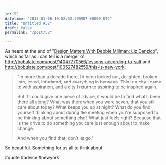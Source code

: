 ```yaml
---

id: 52
datetime: "2015-01-06 10:58:52.705907 +0000 UTC"
title: "Untitled #52"
draft: false
permalink: "/post/52"

---
```


As heard at the end of "[Design Matters With Debbie Millman: Liz Danzico](http://designobserver.com/feature/liz-danzico/38700/)", which as far as I can tell is a merger of http://bobulate.com/post/14047770566/lessons-according-to-salt and http://bobulate.com/post/100527482559/this-is-new-york:

 > "In more than a decade there, I’d been locked out, delighted, broken into, loved, infuriated, and everything in between.
 > This is a city I came to with aspiration, and a city I return to aspiring to be inspired again. 
 > 
 > But if I could give one piece of advice, it would be to find what’s been there all along? What was there when you were seven, that you still care about today? What keeps you up at night? What do you find yourself thinking about during the meeting when you're supposed to be thinking about something else? What just feels right? Because that is the drive to do something you care just enough about to make change.
 >
 > And when you find that, don’t let go."

So beautiful. Something for us all to think about.

#quote #advice #newyork
